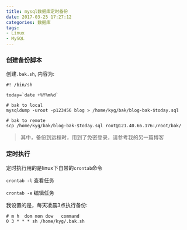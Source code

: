 ```yaml
---
title: mysql数据库定时备份
date: 2017-03-25 17:27:12
categories: 数据库
tags:
- Linux
- MySQL
---
```


### 创建备份脚本
创建`.bak.sh`, 内容为:

```
#! /bin/sh

today=`date +%Y%m%d`

# bak to local
mysqldump -uroot -p123456 blog > /home/kyg/bak/blog-bak-$today.sql

# bak to remote
scp /home/kyg/bak/blog-bak-$today.sql root@121.40.66.176:/root/bak/
```

<!-- more -->

> 其中，备份到远程时，用到了免密登录，请参考我的另一篇博客

### 定时执行
定时执行用的是linux下自带的`crontab`命令

`crontab -l` 查看任务

`crontab -e` 编辑任务

我设置的是，每天凌晨3点执行备份:

```
# m h  dom mon dow   command
0 3 * * * sh /home/kyg/.bak.sh
```

